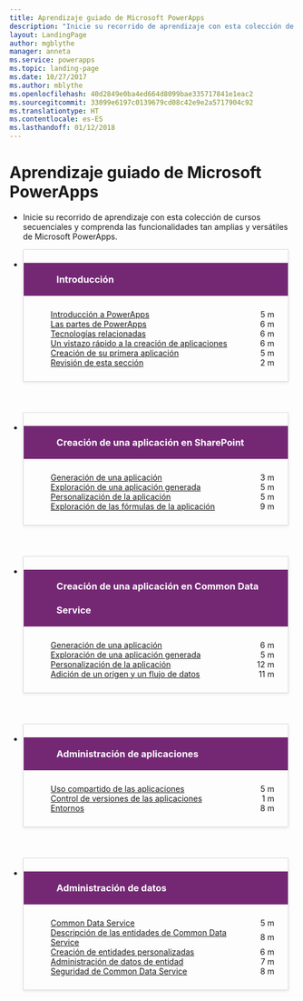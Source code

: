 ```yaml
---
title: Aprendizaje guiado de Microsoft PowerApps
description: "Inicie su recorrido de aprendizaje con esta colección de cursos secuenciales y comprenda las funcionalidades tan amplias y versátiles de Microsoft PowerApps."
layout: LandingPage
author: mgblythe
manager: anneta
ms.service: powerapps
ms.topic: landing-page
ms.date: 10/27/2017
ms.author: mblythe
ms.openlocfilehash: 40d2849e0ba4ed664d8099bae335717841e1eac2
ms.sourcegitcommit: 33099e6197c0139679cd08c42e9e2a5717904c92
ms.translationtype: HT
ms.contentlocale: es-ES
ms.lasthandoff: 01/12/2018
---
```

<div id="main" class="v2">
    <div class="container">
        <h1>Aprendizaje guiado de Microsoft PowerApps</h1>
        <ul id="databases" class="cardsL panelContent" style="display: block; margin: 0px;">
          <li class="fullSpan">
              <div class="container intro">
                  <p>Inicie su recorrido de aprendizaje con esta colección de cursos secuenciales y comprenda las funcionalidades tan amplias y versátiles de Microsoft PowerApps.</p>
              </div>
          </li>
          <li>
            <div class="cardSize">
                <div class="cardPadding">
                  <div class="card" style="padding: 0 12px 54px 0;">
                      <div class="cardText" style="box-shadow: 0 2px 5px #e8e8e8; border: 1px solid #dbdbdb;">
                          <h3 class="bgdAccent1" style="padding: 8px; display: flex; background: #742874; font-weight: bold; border-bottom: 0; margin-bottom: 0; line-height: 42px; color: #ffffff">
                            <div class="cardImageOuter" style="margin: 0 8px 0 10px;">
                              <div class="cardImage" style="width: 32px;">
                                <img src="https://docs.microsoft.com/media/common/i_get-started.svg" alt="" data-linktype="absolute-path" class="x-hidden-focus" style="position: relative; top: 6px;">
                              </div>
                            </div>
Introducción </h3>
                          <ul class="noBullet" style="margin: 24px;">
                              <li style="display: flex; justify-content: space-between;">
                                <a class="barLink" href="get-started#step-1">Introducción a PowerApps</a>
                                <span style="margin-left: 32px; align-self: center;">5 m</span>
                              </li>
                              <li style="display: flex; justify-content: space-between;">
                                <a class="barLink" href="get-started#step-2">Las partes de PowerApps</a>
                                <span style="margin-left: 32px; align-self: center;">6 m</span>
                              </li>
                              <li style="display: flex; justify-content: space-between;">
                                <a class="barLink" href="get-started#step-3">Tecnologías relacionadas</a>
                                <span style="margin-left: 32px; align-self: center;">6 m</span>
                              </li>
                              <li style="display: flex; justify-content: space-between;">
                                <a class="barLink" href="get-started#step-4">Un vistazo rápido a la creación de aplicaciones</a>
                                <span style="margin-left: 32px; align-self: center;">6 m</span>
                              </li>
                              <li style="display: flex; justify-content: space-between;">
                                <a class="barLink" href="get-started#step-5">Creación de su primera aplicación</a>
                                <span style="margin-left: 32px; align-self: center;">5 m</span>
                              </li>
                              <li style="display: flex; justify-content: space-between;">
                                <a class="barLink" href="get-started#step-6">Revisión de esta sección</a>
                                <span style="margin-left: 32px; align-self: center;">2 m</span>
                              </li>
                          </ul>
                      </div>
                    </div>
                </div>
            </div>
          </li>
          <li>
            <div class="cardSize">
                <div class="cardPadding">
                  <div class="card" style="padding: 0 12px 54px 0;">
                      <div class="cardText" style="box-shadow: 0 2px 5px #e8e8e8; border: 1px solid #dbdbdb;">
                          <h3 class="bgdAccent1" style="padding: 8px; display: flex; background: #742874; font-weight: bold; border-bottom: 0; margin-bottom: 0; line-height: 42px; color: #ffffff">
                            <div class="cardImageOuter" style="margin: 0 8px 0 10px;">
                              <div class="cardImage" style="width: 32px;">
                                <img src="includes/media/index/i_sharepoint-list-white.svg" alt="" data-linktype="absolute-path" class="x-hidden-focus" style="position: relative; top: 6px;">
                              </div>
                            </div>
Creación de una aplicación en SharePoint </h3>
                          <ul class="noBullet" style="margin: 24px;">
                              <li style="display: flex; justify-content: space-between;">
                                <a class="barLink" href="create-app-sharepoint#step-1">Generación de una aplicación</a>
                                <span style="margin-left: 32px; align-self: center;">3 m</span>
                              </li>
                              <li style="display: flex; justify-content: space-between;">
                                <a class="barLink" href="create-app-sharepoint#step-2">Exploración de una aplicación generada</a>
                                <span style="margin-left: 32px; align-self: center;">5 m</span>
                              </li>
                              <li style="display: flex; justify-content: space-between;">
                                <a class="barLink" href="create-app-sharepoint#step-3">Personalización de la aplicación</a>
                                <span style="margin-left: 32px; align-self: center;">5 m</span>
                              </li>
                              <li style="display: flex; justify-content: space-between;">
                                <a class="barLink" href="create-app-sharepoint#step-4">Exploración de las fórmulas de la aplicación</a>
                                <span style="margin-left: 32px; align-self: center;">9 m</span>
                              </li>
                            </ul>
                      </div>
                    </div>
                </div>
            </div>
          </li>
          <li>
            <div class="cardSize">
                <div class="cardPadding">
                  <div class="card" style="padding: 0 12px 54px 0;">
                      <div class="cardText" style="box-shadow: 0 2px 5px #e8e8e8; border: 1px solid #dbdbdb;">
                          <h3 class="bgdAccent1" style="padding: 8px; display: flex; background: #742874; font-weight: bold; border-bottom: 0; margin-bottom: 0; line-height: 42px; color: #ffffff">
                            <div class="cardImageOuter" style="margin: 0 8px 0 10px;">
                              <div class="cardImage" style="width: 32px;">
                                <img src="includes/media/index/i_common-data-service.svg" alt="" data-linktype="absolute-path" class="x-hidden-focus" style="position: relative; top: 6px;">
                              </div>
                            </div>
Creación de una aplicación en Common Data Service </h3>
                          <ul class="noBullet" style="margin: 24px;">
                              <li style="display: flex; justify-content: space-between;">
                                <a class="barLink" href="create-app-cds#step-1">Generación de una aplicación</a>
                                <span style="margin-left: 32px; align-self: center;">6 m</span>
                              </li>
                              <li style="display: flex; justify-content: space-between;">
                                <a class="barLink" href="create-app-cds#step-2">Exploración de una aplicación generada</a>
                                <span style="margin-left: 32px; align-self: center;">5 m</span>
                              </li>
                              <li style="display: flex; justify-content: space-between;">
                                <a class="barLink" href="create-app-cds#step-3">Personalización de la aplicación</a>
                                <span style="margin-left: 32px; align-self: center;">12 m</span>
                              </li>
                              <li style="display: flex; justify-content: space-between;">
                                <a class="barLink" href="create-app-cds#step-4">Adición de un origen y un flujo de datos</a>
                                <span style="margin-left: 32px; align-self: center;">11 m</span>
                              </li>
                          </ul>
                      </div>
                    </div>
                </div>
            </div>
          </li>
          <li>
            <div class="cardSize">
                <div class="cardPadding">
                  <div class="card" style="padding: 0 12px 54px 0;">
                      <div class="cardText" style="box-shadow: 0 2px 5px #e8e8e8; border: 1px solid #dbdbdb;">
                          <h3 class="bgdAccent1" style="padding: 8px; display: flex; background: #742874; font-weight: bold; border-bottom: 0; margin-bottom: 0; line-height: 42px; color: #ffffff">
                            <div class="cardImageOuter" style="margin: 0 8px 0 10px;">
                              <div class="cardImage" style="width: 32px;">
                                <img src="https://docs.microsoft.com/media/common/i_management.svg" alt="" data-linktype="absolute-path" class="x-hidden-focus" style="position: relative; top: 6px;">
                              </div>
                            </div>
Administración de aplicaciones </h3>
                          <ul class="noBullet" style="margin: 24px;">
                              <li style="display: flex; justify-content: space-between;">
                                <a class="barLink" href="manage-apps#step-1">Uso compartido de las aplicaciones</a>
                                <span style="margin-left: 32px; align-self: center;">5 m</span>
                              </li>
                              <li style="display: flex; justify-content: space-between;">
                                <a class="barLink" href="manage-apps#step-2">Control de versiones de las aplicaciones</a>
                                <span style="margin-left: 32px; align-self: center;">1 m</span>
                              </li>
                              <li style="display: flex; justify-content: space-between;">
                                <a class="barLink" href="manage-apps#step-3">Entornos</a>
                                <span style="margin-left: 32px; align-self: center;">8 m</span>
                              </li>
                          </ul>
                      </div>
                    </div>
                </div>
            </div>
          </li>
          <li>
            <div class="cardSize">
                <div class="cardPadding">
                  <div class="card" style="padding: 0 12px 54px 0;">
                      <div class="cardText" style="box-shadow: 0 2px 5px #e8e8e8; border: 1px solid #dbdbdb;">
                          <h3 class="bgdAccent1" style="padding: 8px; display: flex; background: #742874; font-weight: bold; border-bottom: 0; margin-bottom: 0; line-height: 42px; color: #ffffff">
                            <div class="cardImageOuter" style="margin: 0 8px 0 10px;">
                              <div class="cardImage" style="width: 32px;">
                                <img src="includes/media/index/i_common-data-service.svg" alt="" data-linktype="absolute-path" class="x-hidden-focus" style="position: relative; top: 6px;">
                              </div>
                            </div>
Administración de datos </h3>
                          <ul class="noBullet" style="margin: 24px;">
                              <li style="display: flex; justify-content: space-between;">
                                <a class="barLink" href="manage-data#step-1">Common Data Service</a>
                                <span style="margin-left: 32px; align-self: center;">5 m</span>
                              </li>
                              <li style="display: flex; justify-content: space-between;">
                                <a class="barLink" href="manage-data#step-2">Descripción de las entidades de Common Data Service</a>
                                <span style="margin-left: 32px; align-self: center;">8 m</span>
                              </li>
                              <li style="display: flex; justify-content: space-between;">
                                <a class="barLink" href="manage-data#step-3">Creación de entidades personalizadas</a>
                                <span style="margin-left: 32px; align-self: center;">6 m</span>
                              </li>
                              <li style="display: flex; justify-content: space-between;">
                                <a class="barLink" href="manage-data#step-4">Administración de datos de entidad</a>
                                <span style="margin-left: 32px; align-self: center;">7 m</span>
                              </li>
                              <li style="display: flex; justify-content: space-between;">
                                <a class="barLink" href="manage-data#step-5">Seguridad de Common Data Service</a>
                                <span style="margin-left: 32px; align-self: center;">8 m</span>
                              </li>
                          </ul>
                      </div>
                    </div>
                </div>
            </div>
          </li>
      </ul>
    </div>
</div>